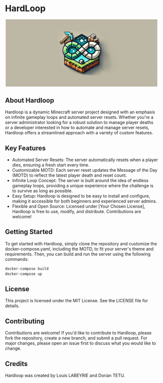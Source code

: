 # HardLoop


<div style="text-align:center">
  <img src="./HardLoop_Logo.webp" alt="Hardloop Logo" style="width:500px">
</div>


## About Hardloop
Hardloop is a dynamic Minecraft server project designed with an emphasis on infinite gameplay loops and automated server resets. Whether you're a server administrator looking for a robust solution to manage player deaths or a developer interested in how to automate and manage server resets, Hardloop offers a streamlined approach with a variety of custom features.

## Key Features
- Automated Server Resets: The server automatically resets when a player dies, ensuring a fresh start every time.
- Customizable MOTD: Each server reset updates the Message of the Day (MOTD) to reflect the latest player death and reset count.
- Infinite Loop Concept: The server is built around the idea of endless gameplay loops, providing a unique experience where the challenge is to survive as long as possible.
- Easy Setup: Hardloop is designed to be easy to install and configure, making it accessible for both beginners and experienced server admins.
- Flexible and Open Source: Licensed under [Your Chosen License], Hardloop is free to use, modify, and distribute. Contributions are welcome!

## Getting Started
To get started with Hardloop, simply clone the repository and customize the docker-compose.yaml, including the MOTD, to fit your server's theme and requirements.
Then, you can build and run the server using the following commands:

```bash
docker-compose build
docker-compose up
```

## License
This project is licensed under the MIT License. See the LICENSE file for details.

## Contributing
Contributions are welcome! If you'd like to contribute to Hardloop, please fork the repository, create a new branch, and submit a pull request. For major changes, please open an issue first to discuss what you would like to change.

## Credits
Hardloop was created by Louis LABEYRIE and Dorian TETU.
